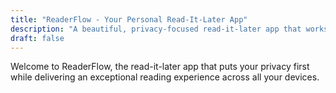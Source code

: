 ```yaml
---
title: "ReaderFlow - Your Personal Read-It-Later App"
description: "A beautiful, privacy-focused read-it-later app that works completely offline. Save articles, sync across devices, and enjoy distraction-free reading anywhere."
draft: false
---
```


Welcome to ReaderFlow, the read-it-later app that puts your privacy first while delivering an exceptional reading experience across all your devices. 